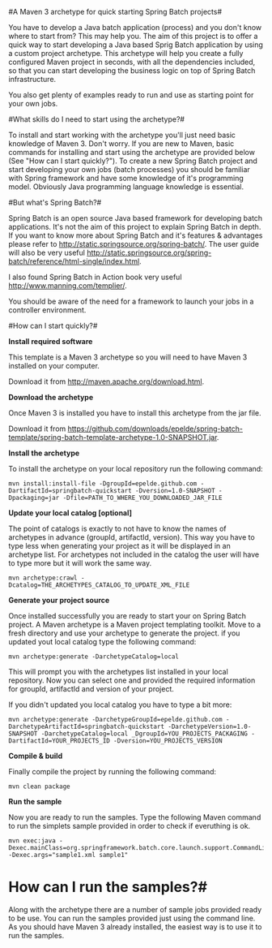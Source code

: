 #A Maven 3 archetype for quick starting Spring Batch projects#

You have to develop a Java batch application (process) and you don't know where to start from? This may help you. The aim of this project is to offer a quick way to start developing a Java based Sprig Batch application by using a custom project archetype. This archetype will help you create a fully configured Maven project in seconds, with all the dependencies included, so that you can start developing the business logic on top of Spring Batch infrastructure.

You also get plenty of examples ready to run and use as starting point for your own jobs.


#What skills do I need to start using the archetype?#

To install and start working with the archetype you'll just need basic knowledge of Maven 3. Don't worry. If you are new to Maven, basic commands for installing and start using the archetype are provided below (See "How can I start quickly?"). To create a new Spring Batch project and start developing your own jobs (batch processes) you should be familiar with Spring framework and have some knowledge of it's programming model. Obviously Java programming language knowledge is essential.


#But what's Spring Batch?#

Spring Batch is an open source Java based framework for developing batch applications. It's not the aim of this project to explain Spring Batch in depth. If you want to know more about Spring Batch and it's features & advantages please refer to http://static.springsource.org/spring-batch/. The user guide will also be very useful http://static.springsource.org/spring-batch/reference/html-single/index.html.

I also found Spring Batch in Action book very useful http://www.manning.com/templier/.

You should be aware of the need for a framework to launch your jobs in a controller environment.


#How can I start quickly?#

**Install required software**

This template is a Maven 3 archetype so you will need to have Maven 3 installed on your computer. 

Download it from http://maven.apache.org/download.html.

**Download the archetype**

Once Maven 3 is installed you have to install this archetype from the jar file.

Download it from https://github.com/downloads/epelde/spring-batch-template/spring-batch-template-archetype-1.0-SNAPSHOT.jar.

**Install the archetype**

To install the archetype on your local repository run the following command:

    mvn install:install-file -DgroupId=epelde.github.com -DartifactId=springbatch-quickstart -Dversion=1.0-SNAPSHOT -Dpackaging=jar -Dfile=PATH_TO_WHERE_YOU_DOWNLOADED_JAR_FILE
		
**Update your local catalog [optional]**

The point of catalogs is exactly to not have to know the names of archetypes in advance (groupId, artifactId, version). This way you have to type less when generating your project as it will be displayed in an archetype list. For archetypes not included in the catalog the user will have to type more but it will work the same way.

    mvn archetype:crawl -Dcatalog=THE_ARCHETYPES_CATALOG_TO_UPDATE_XML_FILE

**Generate your project source**

Once installed successfully you are ready to start your on Spring Batch project. A Maven archetype is a Maven project templating toolkit. Move to a fresh directory and use your archetype to generate the project. if you updated yout local catalog type the following command:

    mvn archetype:generate -DarchetypeCatalog=local
		
This will prompt you with the archetypes list installed in your local repository. Now you can select one and provided the required information for groupId, artifactId and version of your project.

If you didn't updated you local catalog you have to type a bit more:

    mvn archetype:generate -DarchetypeGroupId=epelde.github.com -DarchetypeArtifactId=springbatch-quickstart -DarchetypeVersion=1.0-SNAPSHOT -DarchetypeCatalog=local _DgroupId=YOU_PROJECTS_PACKAGING -DartifactId=YOUR_PROJECTS_ID -Dversion=YOU_PROJECTS_VERSION

**Compile & build**

Finally compile the project by running the following command:

    mvn clean package

**Run the sample**

Now you are ready to run  the samples. Type the following Maven command to run the simplets sample provided in order to check if everuthing is ok.

    mvn exec:java -Dexec.mainClass=org.springframework.batch.core.launch.support.CommandLineJobRunner -Dexec.args="sample1.xml sample1" 

		
# How can I run the samples?#

Along with the archetype there are a number of sample jobs provided ready to be use. You can run the samples provided just using the command line. As you should have Maven 3 already installed, the easiest way is to use it to run the samples. 